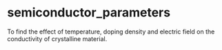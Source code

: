 # semiconductor_parameters
To find the effect of temperature, doping density and electric field on the conductivity of crystalline material.
